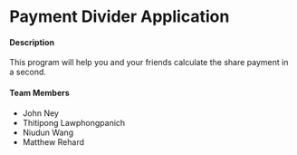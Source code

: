 # Payment Divider Application
#### Description
This program will help you and your friends calculate the share payment in a second. </span>

#### Team Members
* John Ney
* Thitipong Lawphongpanich
* Niudun Wang
* Matthew Rehard
